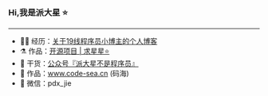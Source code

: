 ### Hi,我是派大星  ⭐
<hr>

- 👨‍💻 经历：<a href="https://blog.csdn.net/Gaowumao?type=blog">关于19线程序员小博主的个人博客</a>
- ⚗  作品：<a href="https://gitee.com/gao-wumao">开源项目 | 求星星⭐️</a>
- 🌱 干货：<a href="">公众号『派大星不是程序员』</a>
- 📌 作品：www.code-sea.cn (码海)
- 💬 微信：pdx_jie

<!---
pdxjie/pdxjie is a ✨ special ✨ repository because its `README.md` (this file) appears on your GitHub profile.
You can click the Preview link to take a look at your changes.
--->
